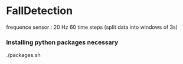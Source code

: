 # FallDetection

frequence sensor : 20 Hz
60 time steps (split data into windows of 3s)

### Installing python packages necessary
./packages.sh
